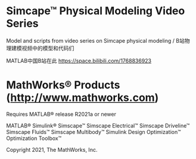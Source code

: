 # Simcape™ Physical Modeling Video Series
Model and scripts from video series on Simcape physical modeling / B站物理建模视频中的模型和代码们

MATLAB中国B站在此 https://space.bilibili.com/1768836923

# MathWorks® Products (http://www.mathworks.com)
Requires MATLAB® release R2021a or newer

MATLAB®
Simulink®
Simscape™
Simscape Electrical™
Simscape Driveline™ 
Simscape Fluids™
Simscape Multibody™
Simulink Design Optimization™
Optimization Toolbox™

Copyright 2021, The MathWorks, Inc.